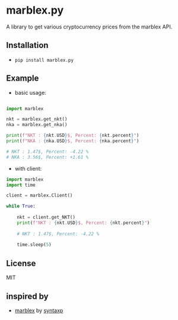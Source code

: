 # marblex.py
 A library to get various cryptocurrency prices from the marblex API.

## Installation

- ```pip install marblex.py```

## Example
- basic usage:
```python

import marblex

nkt = marblex.get_nkt()
nka = marblex.get_nka()

print(f"NKT : {nkt.USD}$, Percent: {nkt.percent}")
print(f"NKA : {nka.USD}$, Percent: {nka.percent}")

# NKT : 1.47$, Percent: -4.22 %
# NKA : 3.56$, Percent: +1.61 %
```
- with client:
```python
import marblex
import time

client = marblex.Client()

while True:
    
    nkt = client.get_NKT()
    print(f"NKT : {nkt.USD}$, Percent: {nkt.percent}")
    
    # NKT : 1.47$, Percent: -4.22 %
    
    time.sleep(5)
```

## License
MIT

## inspired by
- [marblex](https://github.com/syntaxp/marblex) by [syntaxp](https://github.com/syntaxp)